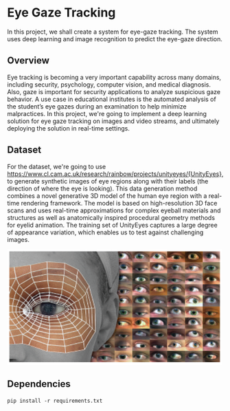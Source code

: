 # Eye Gaze Tracking

In this project, we shall create a system for eye-gaze tracking. The system uses deep learning and image recognition to predict the eye-gaze direction.


## Overview
Eye tracking is becoming a very important capability across many domains, including security, psychology, computer vision, and medical diagnosis. Also, gaze is important for security applications to analyze suspicious gaze behavior. A use case in educational institutes is the automated analysis of the student’s eye gazes during an examination to help minimize malpractices.
In this project, we're going to implement a deep learning solution for eye gaze tracking on images and video streams, and ultimately deploying the solution in real-time settings.

## Dataset
For the dataset, we're going to use https://www.cl.cam.ac.uk/research/rainbow/projects/unityeyes/{UnityEyes}, to generate synthetic images of eye regions along with their labels (the direction of where the eye is looking). This data generation method combines a novel generative 3D model of the human eye region with a real-time rendering framework. The model is based on high-resolution 3D face scans and uses real-time approximations for complex eyeball materials and structures as well as anatomically inspired procedural geometry methods for eyelid animation. The training set of UnityEyes captures a large degree of appearance variation, which enables us to test against challenging images.

![asdf](./images/unityeye.png)


## Dependencies

``
pip install -r requirements.txt
``